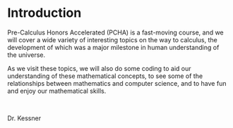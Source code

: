 # Introduction

Pre-Calculus Honors Accelerated (PCHA) is a fast-moving course, and we will
cover a wide variety of interesting topics on the way to calculus, the
development of which was a major milestone in human understanding of the
universe.

As we visit these topics, we will also do some coding to aid our understanding
of these mathematical concepts, to see some of the relationships between
mathematics and computer science, and to have fun and enjoy our mathematical
skills.

<br/>

Dr. Kessner

<br/>



